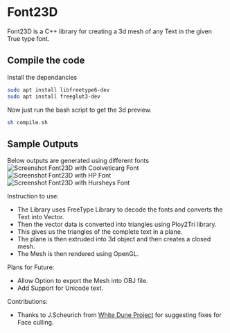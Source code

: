 # Font23D
Font23D is a C++ library for creating a 3d mesh of any Text in the given True type font.

## Compile the code
Install the dependancies 

```sh
sudo apt install libfreetype6-dev
sudo apt install freeglut3-dev
```
Now just run the bash script to get the 3d preview. 
```sh
sh compile.sh
```

## Sample Outputs
Below outputs are generated using different fonts
![Screenshot Font23D with Coolveticarg Font](screenshots/coolveticarg.gif)
![Screenshot Font23D with HP Font](screenshots/hp-font.gif)
![Screenshot Font23D with Hursheys Font](screenshots/hursheys.gif)

Instruction to use:
* The Library uses FreeType Library to decode the fonts and converts the Text into Vector.
* Then the vector data is converted into triangles using Ploy2Tri library.
* This gives us the triangles of the complete text in a plane.
* The plane is then extruded into 3d object and then creates a closed mesh.
* The Mesh is then rendered using OpenGL.

Plans for Future:
* Allow Option to export the Mesh into OBJ file.
* Add Support for Unicode text.

Contributions:
* Thanks to J.Scheurich from [White Dune Project](http://wdune.ourproject.org/) for suggesting fixes for Face culling.
